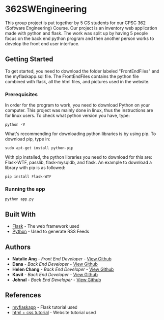 # 362SWEngineering
This group project is put together by 5 CS students for our CPSC 362 (Software Engineering) Course. Our project is an inventory web application made with python and flask. The work was split up by having 5 people focus on the back end python program and then another person works to develop the front end user interface.

## Getting Started
To get started, you need to download the folder labeled "FrontEndFiles" and the myflaskapp.sql file. The FrontEndFiles contains the python file combined with flask, all the html files, and pictures used in the website.

### Prerequisites
In order for the program to work, you need to download Python on your computer. This project was mainly done in linux, thus the instructions are for linux users. To check what python version you have, type:

```
python -V
```
What's recommending for downloading python libraries is by using pip. To download pip, type in:
```
sudo apt-get install python-pip
```

With pip installed, the python libraries you need to download for this are: Flask-WTF, passlib, flask-mysqldb, and flask. An example to download a library with pip is as followed:
```
pip install Flask-WTF
```

### Running the app 

```
python app.py
```

## Built With

* [Flask](http://flask.pocoo.org/) - The web framework used
* [Python](https://www.python.org/) - Used to generate RSS Feeds

## Authors

* **Natalie Ang** - *Front End Developer* - [View Github](https://github.com/AngNet)
* **Dana** - *Back End Developer* - [View Github](https://github.com/csudhtoro)
* **Helen Chang** - *Back End Developer* - [View Github](https://github.com/seochang)
* **Kavit** - *Back End Developer* - [View Github](https://github.com/Johnal-CSUF)
* **Johnal** - *Back End Developer* - [View Github](https://github.com/kitkav)

## References
* [myflaskapp](https://github.com/bradtraversy/myflaskapp) - Flask tutorial used
* [html + css tutorial](https://youtu.be/qlA7dputiNc) - Website tutorial used

